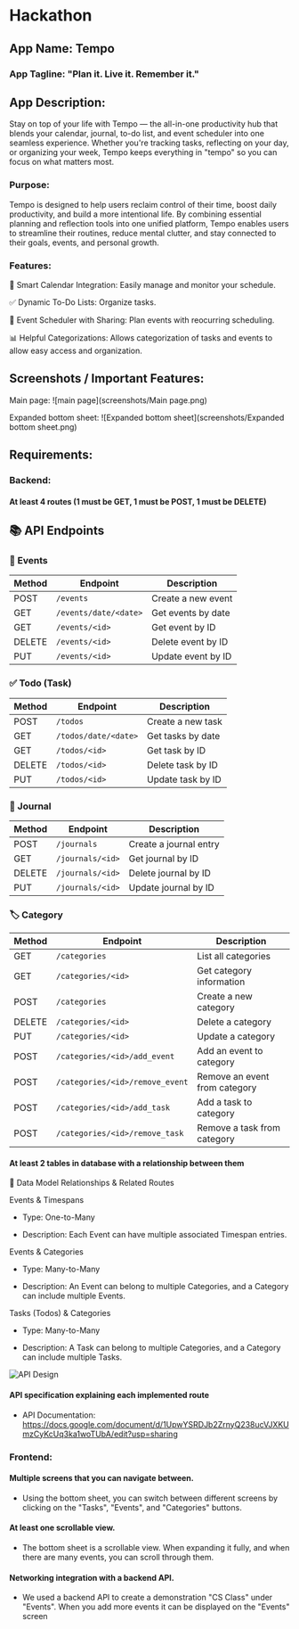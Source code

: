 # Hackathon

## App Name: Tempo

### App Tagline: "Plan it. Live it. Remember it."

## App Description: 

Stay on top of your life with Tempo — the all-in-one productivity hub that blends your calendar, journal, to-do list, and event scheduler into one seamless experience. Whether you're tracking tasks, reflecting on your day, or organizing your week, Tempo keeps everything in "tempo" so you can focus on what matters most.

### Purpose: 

Tempo is designed to help users reclaim control of their time, boost daily productivity, and build a more intentional life. By combining essential planning and reflection tools into one unified platform, Tempo enables users to streamline their routines, reduce mental clutter, and stay connected to their goals, events, and personal growth.


### Features:

📆 Smart Calendar Integration:
Easily manage and monitor your schedule. 

✅ Dynamic To-Do Lists:
Organize tasks.

📅 Event Scheduler with Sharing:
Plan events with reocurring scheduling.

📊 Helpful Categorizations:
Allows categorization of tasks and events to allow easy access and organization.

## Screenshots / Important Features:

Main page:
![main page](screenshots/Main page.png)

Expanded bottom sheet:
![Expanded bottom sheet](screenshots/Expanded bottom sheet.png)

## Requirements:

### Backend: 

#### At least 4 routes (1 must be GET, 1 must be POST, 1 must be DELETE)

## 📚 API Endpoints

### 📅 Events
| Method | Endpoint                  | Description             |
|--------|---------------------------|-------------------------|
| POST   | `/events`                 | Create a new event      |
| GET    | `/events/date/<date>`    | Get events by date      |
| GET    | `/events/<id>`           | Get event by ID         |
| DELETE | `/events/<id>`           | Delete event by ID      |
| PUT    | `/events/<id>`           | Update event by ID      |

### ✅ Todo (Task)
| Method | Endpoint                  | Description             |
|--------|---------------------------|-------------------------|
| POST   | `/todos`                  | Create a new task       |
| GET    | `/todos/date/<date>`     | Get tasks by date       |
| GET    | `/todos/<id>`            | Get task by ID          |
| DELETE | `/todos/<id>`            | Delete task by ID       |
| PUT    | `/todos/<id>`            | Update task by ID       |

### 📓 Journal
| Method | Endpoint                  | Description             |
|--------|---------------------------|-------------------------|
| POST   | `/journals`              | Create a journal entry  |
| GET    | `/journals/<id>`        | Get journal by ID       |
| DELETE | `/journals/<id>`        | Delete journal by ID    |
| PUT    | `/journals/<id>`        | Update journal by ID    |

### 🏷️ Category
| Method | Endpoint                                  | Description                        |
|--------|-------------------------------------------|------------------------------------|
| GET    | `/categories`                             | List all categories                |
| GET    | `/categories/<id>`                        | Get category information           |
| POST   | `/categories`                             | Create a new category              |
| DELETE | `/categories/<id>`                        | Delete a category                  |
| PUT    | `/categories/<id>`                        | Update a category                  |
| POST   | `/categories/<id>/add_event`              | Add an event to category           |
| POST   | `/categories/<id>/remove_event`           | Remove an event from category      |
| POST   | `/categories/<id>/add_task`               | Add a task to category             |
| POST   | `/categories/<id>/remove_task`            | Remove a task from category        |


#### At least 2 tables in database with a relationship between them

🔗 Data Model Relationships & Related Routes

Events & Timespans

- Type: One-to-Many

- Description: Each Event can have multiple associated Timespan entries.

Events & Categories

- Type: Many-to-Many

- Description: An Event can belong to multiple Categories, and a Category can include multiple Events.


Tasks (Todos) & Categories

- Type: Many-to-Many

- Description: A Task can belong to multiple Categories, and a Category can include multiple Tasks.


![API Design](https://github.com/user-attachments/assets/51f79f76-c59d-4599-8528-583fce35427a)

#### API specification explaining each implemented route

- API Documentation: https://docs.google.com/document/d/1UpwYSRDJb2ZrnyQ238ucVJXKUmzCyKcUq3ka1woTUbA/edit?usp=sharing 


### Frontend: 

#### Multiple screens that you can navigate between.

- Using the bottom sheet, you can switch between different screens by clicking on the "Tasks", "Events", and "Categories" buttons.

#### At least one scrollable view.

- The bottom sheet is a scrollable view. When expanding it fully, and when there are many events, you can scroll through them.

#### Networking integration with a backend API.

- We used a backend API to create a demonstration "CS Class" under "Events". When you add more events it can be displayed on the "Events" screen

